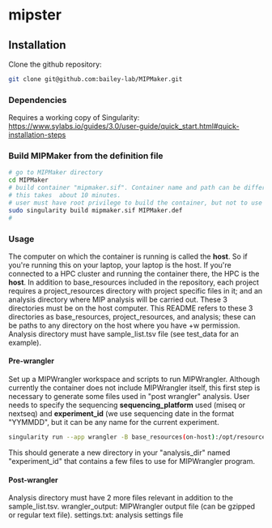 mipster
=========
## Installation
Clone the github repository:
```bash
git clone git@github.com:bailey-lab/MIPMaker.git
```
### Dependencies
Requires a working copy of Singularity: https://www.sylabs.io/guides/3.0/user-guide/quick_start.html#quick-installation-steps
### Build MIPMaker from the definition file 
```bash
# go to MIPMaker directory
cd MIPMaker
# build container "mipmaker.sif". Container name and path can be different.
# this takes  about 10 minutes.
# user must have root privilege to build the container, but not to use it. So if you want to run the container on an environment without sudo, build the container on your own machine and copy the container to the host machine.
sudo singularity build mipmaker.sif MIPMaker.def
#
```
### Usage
The computer on which the container is running is called the **host**. So if you're running this on your laptop, your laptop is the host. If you're connected to a HPC cluster and running the container there, the HPC is the **host**. 
In addition to base_resources included in the repository, each project requires a project_resources directory with project specific files in it; and an analysis directory where MIP analysis will be carried out. These 3 directories must be on the host computer. This README refers to these 3 directories as base_resources, project_resources, and analysis; these can be paths to any directory on the host where you have +w permission.
Analysis directory must have sample_list.tsv file (see test_data for an example).
#### Pre-wrangler
Set up a MIPWrangler workspace and scripts to run MIPWrangler. Although currently the container does not include MIPWrangler itself, this  first step is necessary to generate some files used in "post wrangler" analysis. User needs to specify the sequencing **sequencing_platform** used (miseq or nextseq) and **experiment_id** (we use sequencing date in the format "YYMMDD", but it can be any name for the current experiment.
```bash
singularity run --app wrangler -B base_resources(on-host):/opt/resources -B project_resources(on-host):/opt/project_resources -B analysis_dir(on-host):/opt/work mipmaker.sif sequencing_platform experiment_id
```
This should generate a new directory in your "analysis_dir" named "experiment_id" that contains a few files to use for MIPWrangler program.
#### Post-wrangler
Analysis directory must have 2 more files relevant in addition to the sample_list.tsv.
wrangler_output: MIPWrangler output file (can be gzipped or regular text file).
settings.txt: analysis settings file


